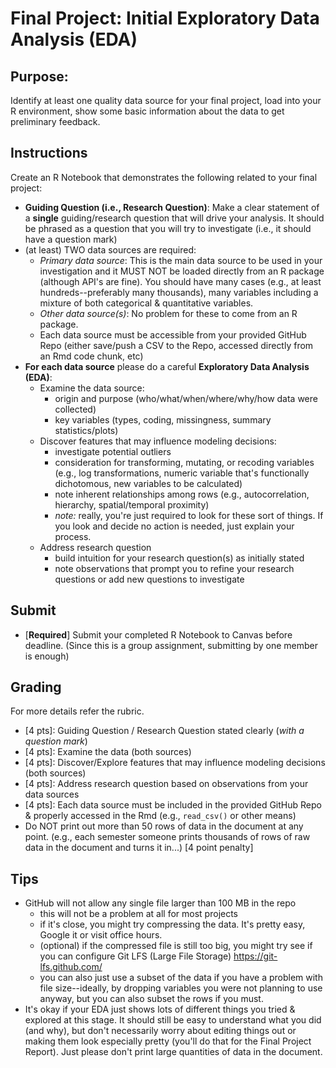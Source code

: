 # Final Project: Initial Exploratory Data Analysis (EDA)

## Purpose: 

Identify at least one quality data source for your final project, load into your R environment, show some basic information about the data to get preliminary feedback.  



## Instructions 

Create an R Notebook that demonstrates the following related to your final project:  
  
- **Guiding Question (i.e., Research Question)**: Make a clear statement of a **single** guiding/research question that will drive your analysis. It should be phrased as a question that you will try to investigate (i.e., it should have a question mark) 
- (at least) TWO data sources are required:
    - *Primary data source*: This is the main data source to be used in your investigation and it MUST NOT be loaded directly from an R package (although API's are fine). You should have many cases (e.g., at least hundreds--preferably many thousands), many variables including a mixture of both categorical & quantitative variables.
    - *Other data source(s)*: No problem for these to come from an R package. 
    - Each data source must be accessible from your provided GitHub Repo (either save/push a CSV to the Repo, accessed directly from an Rmd code chunk, etc)
- **For each data source** please do a careful **Exploratory Data Analysis (EDA)**: 
    - Examine the data source:
        - origin and purpose (who/what/when/where/why/how data were collected)
        - key variables (types, coding, missingness, summary statistics/plots) 
    - Discover features that may influence modeling decisions:
        - investigate potential outliers
        - consideration for transforming, mutating, or recoding variables (e.g., log transformations, numeric variable that's functionally dichotomous, new variables to be calculated)
        - note inherent relationships among rows (e.g., autocorrelation, hierarchy, spatial/temporal proximity)
        - *note:* really, you're just required to look for these sort of things.  If you look and decide no action is needed, just explain your process.
    - Address research question
        - build intuition for your research question(s) as initially stated
        - note observations that prompt you to refine your research questions or add new questions to investigate


## Submit

- [**Required**] Submit your completed R Notebook to Canvas before deadline. (Since this is a group assignment, submitting by one member is enough)


## Grading  
For more details refer the rubric.

- [4 pts]: Guiding Question / Research Question stated clearly (*with a question mark*)
- [4 pts]: Examine the data (both sources)
- [4 pts]: Discover/Explore features that may influence modeling decisions (both sources)
- [4 pts]: Address research question based on observations from your data sources
- [4 pts]: Each data source must be included in the provided GitHub Repo & properly accessed in the Rmd (e.g., `read_csv()` or other means)
- Do NOT print out more than 50 rows of data in the document at any point. (e.g., each semester someone prints thousands of rows of raw data in the document and turns it in...)  [4 point penalty]


## Tips

- GitHub will not allow any single file larger than 100 MB in the repo
    - this will not be a problem at all for most projects
    - if it's close, you might try compressing the data.  It's pretty easy, Google it or visit office hours.
    - (optional) if the compressed file is still too big, you might try see if you can configure Git LFS (Large File Storage) <https://git-lfs.github.com/>
    - you can also just use a subset of the data if you have a problem with file size--ideally, by dropping variables you were not planning to use anyway, but you can also subset the rows if you must.
- It's okay if your EDA just shows lots of different things you tried & explored at this stage.  It should still be easy to understand what you did (and why), but don't necessarily worry about editing things out or making them look especially pretty (you'll do that for the Final Project Report). Just please don't print large quantities of data in the document.


